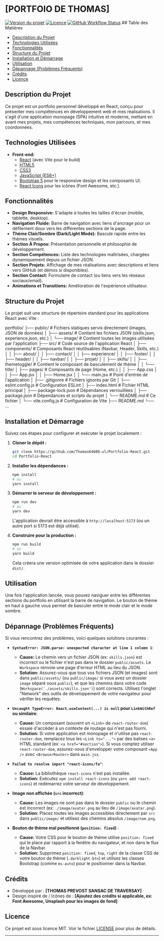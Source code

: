 # [PORTFOIO DE THOMAS]

[![Version du projet](https://img.shields.io/badge/Version-1.0.0-blue.svg)](link-vers-votre-repo-si-applicable)
[![Licence](https://img.shields.io/badge/License-MIT-green.svg)](LICENSE)
[![GitHub Workflow Status](https://img.shields.io/github/actions/workflow/status/votre-utilisateur/votre-repo/main.yml?branch=main)](https://github.com/votre-utilisateur/votre-repo/actions) ## Table des Matières

- [Description du Projet](#description-du-projet)
- [Technologies Utilisées](#technologies-utilisées)
- [Fonctionnalités](#fonctionnalités)
- [Structure du Projet](#structure-du-projet)
- [Installation et Démarrage](#installation-et-démarrage)
- [Utilisation](#utilisation)
- [Dépannage (Problèmes Fréquents)](#dépannage-problèmes-fréquents)
- [Crédits](#crédits)
- [Licence](#licence)

## Description du Projet

Ce projet est un portfolio personnel développé en React, conçu pour présenter mes compétences en développement web et mes réalisations. Il s'agit d'une application monopage (SPA) intuitive et moderne, mettant en avant mes projets, mes compétences techniques, mon parcours, et mes coordonnées.

## Technologies Utilisées

* **Front-end:**
    * [React](https://react.dev/) (avec Vite pour le build)
    * [HTML5](https://developer.mozilla.org/fr/docs/Web/HTML)
    * [CSS3](https://developer.mozilla.org/fr/docs/Web/CSS)
    * [JavaScript (ES6+)](https://developer.mozilla.org/fr/docs/Web/JavaScript)
    * [Bootstrap 5](https://getbootstrap.com/) pour le responsive design et les composants UI.
    * [React Icons](https://react-icons.github.io/react-icons/) pour les icônes (Font Awesome, etc.).

## Fonctionnalités

* **Design Responsive:** S'adapte à toutes les tailles d'écran (mobile, tablette, desktop).
* **Navigation Fluide:** Barre de navigation avec liens d'ancrage pour un défilement doux vers les différentes sections de la page.
* **Thème Clair/Sombre (Dark/Light Mode):** Bascule rapide entre les thèmes visuels.
* **Section À Propos:** Présentation personnelle et philosophie de développement.
* **Section Compétences:** Liste des technologies maîtrisées, chargées dynamiquement depuis un fichier JSON.
* **Section Projets:** Affichage de mes réalisations avec descriptions et liens vers GitHub (et démos si disponibles).
* **Section Contact:** Formulaire de contact (ou liens vers les réseaux sociaux/email).
* **Animations et Transitions:** Amélioration de l'expérience utilisateur.

## Structure du Projet

Le projet suit une structure de répertoire standard pour les applications React avec Vite :

portfolio/
├── public/                 # Fichiers statiques servis directement (images, JSON de données)
│   ├── assets/             # Contient les fichiers JSON (skills.json, experience.json, etc.)
│   └── image/              # Contient toutes les images utilisées par l'application
├── src/                    # Code source de l'application React
│   ├── components/         # Composants React réutilisables (Navbar, Header, Skills, etc.)
│   │   ├── about/
│   │   ├── contact/
│   │   ├── experience/
│   │   ├── footer/
│   │   ├── header/
│   │   ├── navbar/
│   │   ├── projet/
│   │   ├── skills/
│   │   ├── themetoggle/    # Contient le composant de basculement de thème
│   │   └── title/
│   ├── pages/              # Composants de page (Home, etc.)
│   │   ├── App.css
│   │   ├── App.jsx
│   │   ├── Home.jsx
│   │   └── main.jsx        # Point d'entrée de l'application
│   ├── .gitigonre          # Fichiers ignorés par Git
│   ├── eslint.config.js    # Configuration ESLint
│   ├── index.html          # Fichier HTML principal
│   ├── package-lock.json   # Dépendances verrouillées
│   ├── package.json        # Dépendances et scripts du projet
│   └── README.md           # Ce fichier
│   └── vite.config.js      # Configuration de Vite
├── README.md
└── ...
## Installation et Démarrage

Suivez ces étapes pour configurer et exécuter le projet localement :

1.  **Cloner le dépôt :**
    ```bash
    git clone https://github.com/Thomas64600-ul/Portfolio-React.git
    cd Portfolio-React
    ```

2.  **Installer les dépendances :**
    ```bash
    npm install
    # ou
    yarn install
    ```

3.  **Démarrer le serveur de développement :**
    ```bash
    npm run dev
    # ou
    yarn dev
    ```
    L'application devrait être accessible à `http://localhost:5173` (ou un autre port si 5173 est déjà utilisé).

4.  **Construire pour la production :**
    ```bash
    npm run build
    # ou
    yarn build
    ```
    Cela créera une version optimisée de votre application dans le dossier `dist/`.

## Utilisation

Une fois l'application lancée, vous pouvez naviguer entre les différentes sections du portfolio en utilisant la barre de navigation. Le bouton de thème en haut à gauche vous permet de basculer entre le mode clair et le mode sombre.

## Dépannage (Problèmes Fréquents)

Si vous rencontrez des problèmes, voici quelques solutions courantes :

* **`SyntaxError: JSON.parse: unexpected character at line 1 column 1`**:
    * **Cause:** Le chemin vers un fichier JSON (ex: `skills.json`) est incorrect ou le fichier n'est pas dans le dossier `public/assets`. Le `Workspace` renvoie une page d'erreur HTML au lieu du JSON.
    * **Solution:** Assurez-vous que tous vos fichiers JSON (et images) sont dans `public/assets/` (ou `public/image/` si vous avez un dossier `image` séparé sous `public`), et que les chemins dans votre code (`Workspace('./assets/skills.json')`) sont corrects. Utilisez l'onglet "Network" des outils de développement de votre navigateur pour vérifier les requêtes.

* **`Uncaught TypeError: React.useContext(...) is null` pour `LinkWithRef` ou similaire**:
    * **Cause:** Un composant (souvent un `<Link>` de `react-router-dom`) essaie d'accéder à un contexte de routage qui n'est pas fourni.
    * **Solution:** Si votre application est monopage et n'utilise pas `react-router-dom`, remplacez tous les `<Link to="...">` par des balises `<a>` HTML standard (ex: `<a href="#section">`). Si vous comptez utiliser `react-router-dom`, assurez-vous d'envelopper votre composant `<App />` avec `<BrowserRouter>` dans `main.jsx`.

* **`Failed to resolve import "react-icons/fa"`**:
    * **Cause:** La bibliothèque `react-icons` n'est pas installée.
    * **Solution:** Exécutez `npm install react-icons` (ou `yarn add react-icons`) et redémarrez votre serveur de développement.

* **Image non affichée (`src` incorrect)**:
    * **Cause:** Les images ne sont pas dans le dossier `public` ou le chemin est incorrect (ex: `./image/avatar.png` au lieu de `/image/avatar.png`).
    * **Solution:** Placez toutes les images accessibles directement par `src` dans `public/image/` et utilisez des chemins absolus `/image/nom.png`.

* **Bouton de thème mal positionné (`position: fixed`)** :
    * **Cause:** Votre CSS pour le bouton de thème utilise `position: fixed` qui le place par rapport à la fenêtre du navigateur, et non dans le flux de la Navbar.
    * **Solution:** Supprimez `position: fixed`, `top`, `right` de la classe CSS de votre bouton de thème (`.darklight-btn`) et utilisez les classes Bootstrap (comme `ms-auto`) pour le positionner dans la Navbar.

## Crédits

* Développé par : **[THOMAS PREVOST SANSAC DE TRAVERSAY]**
* Design inspiré de / Icônes de : **[Ajoutez des crédits si applicable, ex: Font Awesome, Unsplash pour les images de fond]**

## Licence

Ce projet est sous licence MIT. Voir le fichier [LICENSE](LICENSE) pour plus de détails.

---

